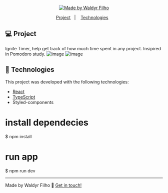 <p align="center">
  <a href="https://www.linkedin.com/in/waldyr-romero-de-oliveira-filho-357bb013a/">
    <img alt="Made by Waldyr Filho" src="https://img.shields.io/badge/made%20by-WaldyrFilho-%2304D361">
  </a>
</p>
<p align="center">
  <a href="#-project">Project</a>&nbsp;&nbsp;&nbsp;|&nbsp;&nbsp;&nbsp;
  <a href="#-technologies">Technologies</a>&nbsp;&nbsp;&nbsp;
</p>

## 💻 Project

Ignite Timer, help get track of how much time spent in any project. Insipired in Pomodoro study.
![image](https://github.com/DynhoROLF/02-ignite-timer/assets/97751715/0a314358-9528-49d2-b39e-d81b5251b772)
![image](https://github.com/DynhoROLF/02-ignite-timer/assets/97751715/e6eaab95-f2a2-4e1b-ba93-e425811f8058)


## :rocket: Technologies

This project was developed with the following technologies:

- [React](https://reactjs.org)
- [TypeScript](https://www.typescriptlang.org/)
- Styled-components

# install dependecies 
$ npm install

# run app
$ npm run dev

---

Made by Waldyr Filho :wave: [Get in touch!](https://www.linkedin.com/in/waldyr-romero-de-oliveira-filho-357bb013a/)
